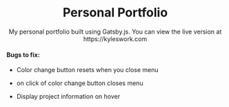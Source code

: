 
<h1 align="center">
  Personal Portfolio
</h1>
<p align="center">
My personal portfolio built using Gatsby.js. You can view the live version at https://kyleswork.com
</p>
<h4>Bugs to fix:</h4>
<ul>
  <li><p>Color change button resets when you close menu</p></li>
  <li><p>on click of color change button closes menu</p></li>
  <li><p>Display project information on hover</p></li>
</ul>
